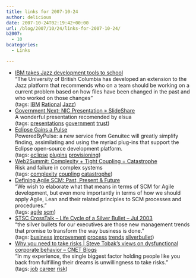 ```yaml
---
title: links for 2007-10-24
author: delicious
date: 2007-10-24T02:19:42+00:00
url: /blog/2007/10/24/links-for-2007-10-24/
b2007:
  - 10
bcategories:
  - Links

---
```

  * <div>
      <a href="http://www.computerworld.com/action/article.do?command=viewArticleBasic&articleId=9043520&source=rss_news10">IBM takes Jazz development tools to school</a>
    </div>
    
    <div>
      &#8220;The University of British Columbia has developed an extension to the Jazz platform that recommends who on a team should be working on a current problem based on how files have been changed in the past and who worked on those changes&#8221;
    </div>
    
    <div>
      (tags: <a href="http://del.icio.us/frodenas/IBM">IBM</a> <a href="http://del.icio.us/frodenas/Rational">Rational</a> <a href="http://del.icio.us/frodenas/Jazz">Jazz</a>)
    </div>

  * <div>
      <a href="http://www.slideshare.net/missrogue/government-next-nic-presentation/2">Government Next: NIC Presentation » SlideShare</a>
    </div>
    
    <div>
      A wonderful presentation recomended by elsua
    </div>
    
    <div>
      (tags: <a href="http://del.icio.us/frodenas/presentations">presentations</a> <a href="http://del.icio.us/frodenas/government">government</a> <a href="http://del.icio.us/frodenas/trust">trust</a>)
    </div>

  * <div>
      <a href="http://www.eweek.com/article2/0,1759,2204608,00.asp">Eclipse Gains a Pulse</a>
    </div>
    
    <div>
      PoweredByPulse: a new service from Genuitec will greatly simplify finding, assimilating and using the myriad plug-ins that support the Eclipse open-source development platform.
    </div>
    
    <div>
      (tags: <a href="http://del.icio.us/frodenas/eclipse">eclipse</a> <a href="http://del.icio.us/frodenas/plugins">plugins</a> <a href="http://del.icio.us/frodenas/provisioning">provisioning</a>)
    </div>

  * <div>
      <a href="http://radar.oreilly.com/archives/2007/10/web2summit_comp.html">Web2Summit: Complexity + Tight Coupling = Catastrophe</a>
    </div>
    
    <div>
      Risk and failure in complex systems
    </div>
    
    <div>
      (tags: <a href="http://del.icio.us/frodenas/complexity">complexity</a> <a href="http://del.icio.us/frodenas/coupling">coupling</a> <a href="http://del.icio.us/frodenas/catastrophe">catastrophe</a>)
    </div>

  * <div>
      <a href="http://www.cmcrossroads.com/articles/agile-cm-environments/defining-agile-scm:-past,-present-&-future.html">Defining Agile SCM: Past, Present & Future</a>
    </div>
    
    <div>
      &#8220;We wish to elaborate what that means in terms of SCM for Agile development, but even more importantly in terms of how we should apply Agile, Lean and their related principles to SCM processes and procedures.&#8221;
    </div>
    
    <div>
      (tags: <a href="http://del.icio.us/frodenas/agile">agile</a> <a href="http://del.icio.us/frodenas/scm">scm</a>)
    </div>

  * <div>
      <a href="http://www.stsc.hill.af.mil/crosstalk/2003/07/Sheard.html">STSC CrossTalk &#8211; Life Cycle of a Silver Bullet &#8211; Jul 2003</a>
    </div>
    
    <div>
      &#8220;the silver bullets for our executives are those new management trends that promise to transform the way business is done.&#8221;
    </div>
    
    <div>
      (tags: <a href="http://del.icio.us/frodenas/business">business</a> <a href="http://del.icio.us/frodenas/improvement">improvement</a> <a href="http://del.icio.us/frodenas/process">process</a> <a href="http://del.icio.us/frodenas/trends">trends</a> <a href="http://del.icio.us/frodenas/silverbullet">silverbullet</a>)
    </div>

  * <div>
      <a href="http://www.cnet.com/8301-13555_1-9801292-34.html?tag=rsspr.6214821%E2%88%82=rss&subj=news">Why you need to take risks | Steve Tobak&#8217;s views on dysfunctional corporate behavior &#8211; CNET Blogs</a>
    </div>
    
    <div>
      &#8220;In my experience, the single biggest factor holding people like you back from fulfilling their dreams is unwillingness to take risks.&#8221;
    </div>
    
    <div>
      (tags: <a href="http://del.icio.us/frodenas/job">job</a> <a href="http://del.icio.us/frodenas/career">career</a> <a href="http://del.icio.us/frodenas/risk">risk</a>)
    </div>